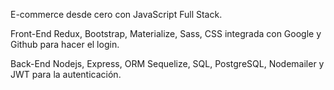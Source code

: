 E-commerce desde cero con JavaScript Full Stack.

Front-End 
Redux, Bootstrap, Materialize, Sass, CSS integrada con Google y Github para hacer el login.

Back-End
Nodejs, Express, ORM Sequelize, SQL, PostgreSQL, Nodemailer y JWT para la autenticación.
